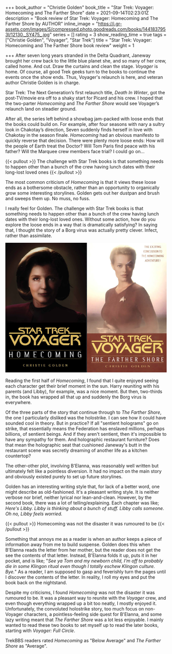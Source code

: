 +++
book_author = "Christie Golden"
book_title = "Star Trek: Voyager: Homecoming and The Farther Shore"
date = 2021-09-14T02:23:01Z
description = "Book review of Star Trek: Voyager: Homecoming and The Farther Shore by AUTHOR"
inline_image = "https://i.gr-assets.com/images/S/compressed.photo.goodreads.com/books/1441837953l/12130._SY475_.jpg"
series = []
rating = 3
show_reading_time = true
tags = ["Christie Golden", "Voyager", "Star Trek"]
title = "Star Trek: Voyager: Homecoming and The Farther Shore book review"
weight = 1

+++
After seven long years stranded in the Delta Quadrant, Janeway brought her crew back to the little blue planet she, and so many of her crew, called home. And cut. Draw the curtains and clean the stage. _Voyager_ is home. Of course, all good Trek geeks turn to the books to continue the events once the show ends. Thus, Voyager's relaunch is here, and veteran author Christie Golden is in charge.

<!--more-->

Star Trek: The Next Generation’s first relaunch title, _Death In Winter_, got the post-TV/movie era off to a shaky start for Picard and his crew. I hoped that the two-parter _Homecoming_ and _The Farther Shore_ would see Voyager’s relaunch land on steadier ground.

After all, the series left behind a showbag jam-packed with loose ends that the books could build on. For example, after four seasons with nary a sultry look in Chakotay’s direction, Seven suddenly finds herself in love with Chakotay in the season finale. _Homecoming_ had an obvious manifesto to quickly reverse that decision. There were plenty more loose ends: How will the people of Earth treat the Doctor? Will Tom Paris find peace with his father? Will the Marquee crew members face trial? I could go on...

{{< pullout >}} The challenge with Star Trek books is that something needs to happen other than a bunch of the crew having lunch dates with their long-lost loved ones {{< /pullout >}}

The most common criticism of _Homecoming_ is that it views these loose ends as a bothersome obstacle, rather than an opportunity to organically grow some interesting storylines. Golden gets out her dustpan and brush and sweeps them up. No muss, no fuss.

I really feel for Golden. The challenge with Star Trek books is that something needs to happen other than a bunch of the crew having lunch dates with their long-lost loved ones. Without some action, how do you explore the loose ends in a way that is dramatically satisfying? In saying that, I thought the story of a Borg virus was actually pretty clever. Infect, rather than assimilate.

![](/uploads/book_review_star_trek_voyager_homecoming_farther_shore.png)

Reading the first half of _Homecoming_, I found that I quite enjoyed seeing each character get their brief moment in the sun. Harry reuniting with his parents (and Libby), for example, was a nice moment. But then, two-thirds in, the book has wrapped all that up and suddenly the Borg virus is everywhere.

Of the three parts of the story that continue through to _The Farther Shore_, the one I particularly disliked was the holostrike. I can see how it could have sounded cool in theory. But in practice? If all "sentient holograms" go on strike, that essentially means the Federation has enslaved millions, perhaps billions, of sentient beings. And if they aren't sentient, then it's impossible to have any sympathy for them. And holographic restaurant furniture? Does that mean the holographic seat that cushioned Janeway's butt in the restaurant scene was secretly dreaming of another life as a kitchen countertop?

The other-other plot, involving B'Elanna, was reasonably well written but ultimately felt like a pointless diversion. It had no impact on the main story and obviously existed purely to set up future storylines.

Golden has an interesting writing style that, for lack of a better word, one might describe as old-fashioned. It's a pleasant writing style. It is neither verbose nor brief, neither lyrical nor lean-and-clean. However, by the second book, there was a lot of telling/explaining. Each chapter was like; _Here's Libby. Libby is thinking about a bunch of stuff. Libby calls someone. Oh no, Libby feels worried._

{{< pullout >}} Homecoming was not the disaster it was rumoured to be {{< /pullout >}}

Something that annoys me as a reader is when an author keeps a piece of information away from me to build suspense. Golden does this when B'Elanna reads the letter from her mother, but the reader does not get the see the contents of that letter. Instead, B'Elanna folds it up, puts it in her pocket, and is like; "_See ya Tom and my newborn child, I'm off to probably die in some Klingon ritual even though I totally eschew Klingon culture. Bye._" As a reader, I am supposed to gasp and feverishly turn the pages until I discover the contents of the letter. In reality, I roll my eyes and put the book back on the nightstand.

Despite my criticisms, I found _Homecoming_ was not the disaster it was rumoured to be. It was a pleasant way to reunite with the _Voyager_ crew, and even though everything wrapped up a bit too neatly, I mostly enjoyed it. Unfortunately, the convoluted holostrike story, too much focus on non-Voyager characters, a pointless-feeling side quest for B'Elanna, and some lazy writing meant that _The Farther Shore_ was a lot less enjoyable. I mainly wanted to read these two books to set myself up to read the later books, starting with _Voyager: Full Circle_.

TrekBBS readers rated _Homecoming_ as "Below Average" and _The Farther Shore_ as "Average".